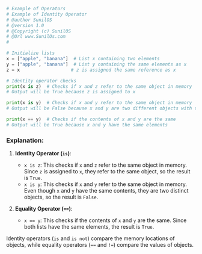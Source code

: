 
```python
# Example of Operators
# Example of Identity Operator
# @author SunilOS  
# @version 1.0
# @Copyright (c) SunilOS  
# @Url www.SunilOs.com
#

# Initialize lists
x = ["apple", "banana"]  # List x containing two elements
y = ["apple", "banana"]  # List y containing the same elements as x
z = x                   # z is assigned the same reference as x

# Identity operator checks
print(x is z)  # Checks if x and z refer to the same object in memory
# Output will be True because z is assigned to x

print(x is y)  # Checks if x and y refer to the same object in memory
# Output will be False because x and y are two different objects with the same content

print(x == y)  # Checks if the contents of x and y are the same
# Output will be True because x and y have the same elements
```

### Explanation:

1. **Identity Operator (`is`)**:
   - `x is z`: This checks if `x` and `z` refer to the same object in memory. Since `z` is assigned to `x`, they refer to the same object, so the result is `True`.
   - `x is y`: This checks if `x` and `y` refer to the same object in memory. Even though `x` and `y` have the same contents, they are two distinct objects, so the result is `False`.

2. **Equality Operator (`==`)**:
   - `x == y`: This checks if the contents of `x` and `y` are the same. Since both lists have the same elements, the result is `True`.

Identity operators (`is` and `is not`) compare the memory locations of objects, while equality operators (`==` and `!=`) compare the values of objects.
